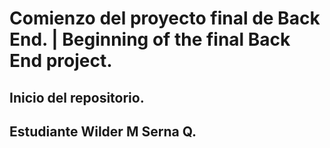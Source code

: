 # Comienzo del proyecto final de Back End. | Beginning of the final Back End project.
## Inicio del repositorio.

## Estudiante Wilder M Serna Q.